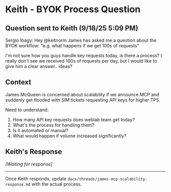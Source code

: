 # Keith - BYOK Process Question

## Question sent to Keith (9/18/25 5:09 PM)

Sergio Ibagy: Hey @keitnorm James has asked me a question about the BYOK workflow:
"e.g. what happens if we get 100s of requests"

I'm not sure how you guys handle key requests today, is there a process? I really don't see we received 100s of requests per day, but I would like to give him a clear answer.. ideas?

## Context

James McQueen is concerned about scalability if we announce MCP and suddenly get flooded with SIM tickets requesting API keys for higher TPS.

Need to understand:
1. How many API key requests does weblab team get today?
2. What's the process for handling them?
3. Is it automated or manual?
4. What would happen if volume increased significantly?

## Keith's Response

*[Waiting for response]*

---

Once Keith responds, update `docs/threads/james-mcp-scalability-response.md` with the actual process.

